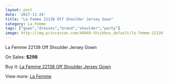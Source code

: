 ```yaml
---
layout: post
date: '2017-11-24'
title: "La Femme 22138 Off Shoulder Jersey Gown"
category: La Femme
tags: ["gown","dresses","brand","shoulder","party"]
image: http://img.princessan.com/46048-thickbox_default/la-femme-22138-off-shoulder-jersey-gown.jpg
---
```

La Femme 22138 Off Shoulder Jersey Gown

On Sales: **$298**
<a href="https://www.princessan.com/en/la-femme/21137-la-femme-22138-off-shoulder-jersey-gown.html"><amp-img layout="responsive" width="600" height="600" src="//img.princessan.com/46048-thickbox_default/la-femme-22138-off-shoulder-jersey-gown.jpg" alt="La Femme 22138 Off Shoulder Jersey Gown 0" /></a>
<a href="https://www.princessan.com/en/la-femme/21137-la-femme-22138-off-shoulder-jersey-gown.html"><amp-img layout="responsive" width="600" height="600" src="//img.princessan.com/46049-thickbox_default/la-femme-22138-off-shoulder-jersey-gown.jpg" alt="La Femme 22138 Off Shoulder Jersey Gown 1" /></a>

Buy it: [La Femme 22138 Off Shoulder Jersey Gown](https://www.princessan.com/en/la-femme/21137-la-femme-22138-off-shoulder-jersey-gown.html "La Femme 22138 Off Shoulder Jersey Gown")

View more: [La Femme](https://www.princessan.com/en/28-la-femme "La Femme")